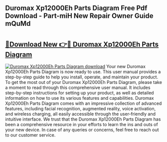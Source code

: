 ## Duromax Xp12000Eh Parts Diagram Free Pdf Download - Part-miH New Repair Owner Guide mQuMd

# <h2><a href="http://dfhm7f.blite.top/?on=Duromax+Xp12000Eh+Parts+Diagram">🔗Download New 👉🔴 Duromax Xp12000Eh Parts Diagram</a></h2>

[![Duromax Xp12000Eh Parts Diagram download](https://i.imgur.com/lujVjoI.png)](http://dfhm7f.blite.top/?on=Duromax+Xp12000Eh+Parts+Diagram)
Your new Duromax Xp12000Eh Parts Diagram is now ready to use. This user manual provides a step-by-step guide to help you install, operate, and maintain your product. To get the most out of your Duromax Xp12000Eh Parts Diagram, please take a moment to read through this comprehensive user manual. It includes step-by-step instructions for setting up your product, as well as detailed information on how to use its various features and capabilities. Duromax Xp12000Eh Parts Diagram comes with an impressive collection of advanced features, including facial recognition, augmented reality, voice activation, and wireless charging, all easily accessible through the user-friendly and intuitive interface. We trust that the Duromax Xp12000Eh Parts Diagram has been a comprehensive resource in your efforts to learn the ins and outs of your new device. In case of any queries or concerns, feel free to reach out to our customer service.
